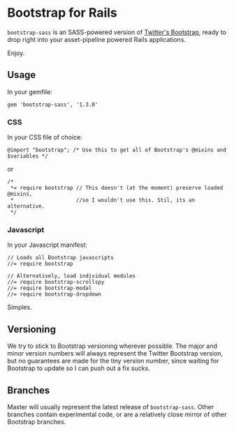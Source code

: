 # Bootstrap for Rails

`bootstrap-sass` is an SASS-powered version of [Twitter's Bootstrap](http://github.com/twitter/bootstrap), ready to drop right into your asset-pipeline powered Rails applications.

Enjoy.

## Usage

In your gemfile:

    gem 'bootstrap-sass', '1.3.0'

### CSS

In your CSS file of choice:

    @import "bootstrap"; /* Use this to get all of Bootstrap's @mixins and $variables */

or

    /*
     *= require bootstrap // This doesn't (at the moment) preserve loaded @mixins,
     *                    //so I wouldn't use this. Stil, its an alternative.
     */

### Javascript

In your Javascript manifest:

    // Loads all Bootstrap javascripts
    //= require bootstrap
    
    // Alternatively, load individual modules
    //= require bootstrap-scrollspy
    //= require bootstrap-modal
    //= require bootstrap-dropdown

Simples.

## Versioning
We try to stick to Bootstrap versioning wherever possible. The major and minor version numbers will always represent the Twitter Bootstrap version, but no guarantees are made for the tiny version number, since waiting for Bootstrap to update so I can push out a fix sucks.

## Branches
Master will usually represent the latest release of `bootstrap-sass`. Other branches contain experimental code, or are a relatively close mirror of other Bootstrap branches.

